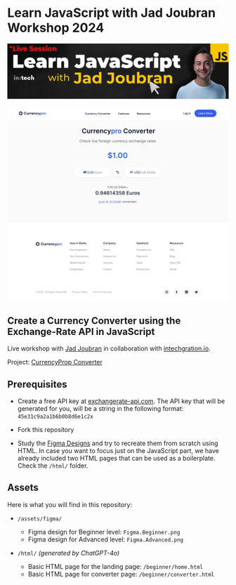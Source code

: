 # Learn JavaScript with Jad Joubran Workshop 2024 

![](./assets/JadFormCover.jpg)

![](./assets/header.png)

## Create a Currency Converter using the Exchange-Rate API in JavaScript

  Live workshop with [Jad Joubran](https://jadjoubran.io/) in collaboration with [intechgration.io]().

  Project: [CurrencyProp Converter](https://learnjavascript.online/projects/currency-pro.html)

## Prerequisites

  - Create a free API key at [exchangerate-api.com](https://www.exchangerate-api.com/). The API key that will be generated for you, will be a string in the following format: `45e31c9a2a1b6b0b8d6e1c2x`

  - Fork this repository

  - Study the [Figma Designs](https://www.figma.com/file/0fqg6mYPiyI7JVmKgbhADd/CurrencyPRO---Learn-JavaScript-Projects?type=design&node-id=0%3A1&t=OpefauhDrzUN5gZ0-1) and try to recreate them from scratch using HTML. In case you want to focus just on the JavaScript part, we have already included two HTML pages that can be used as a boilerplate. Check the `/html/` folder.

## Assets

  Here is what you will find in this repository:

  - `/assets/figma/`
    - Figma design for Beginner level: `Figma.Beginner.png`
    - Figma design for Advanced level: `Figma.Advanced.png`

  - `/html/` _(generated by ChatGPT-4o)_
    - Basic HTML page for the landing page: `/beginner/home.html`
    - Basic HTML page for converter page: `/beginner/converter.html`